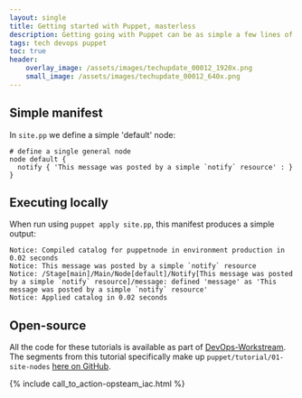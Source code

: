 ```yaml
---
layout: single
title: Getting started with Puppet, masterless
description: Getting going with Puppet can be as simple a few lines of infrastructure-as-code (IAC).
tags: tech devops puppet
toc: true
header:
    overlay_image: /assets/images/techupdate_00012_1920x.png
    small_image: /assets/images/techupdate_00012_640x.png
---
```


## Simple manifest
In `site.pp` we define a simple 'default' node:
```
# define a single general node
node default {
  notify { 'This message was posted by a simple `notify` resource' : }
}
```

## Executing locally
When run using `puppet apply site.pp`, this manifest produces a simple output:
```
Notice: Compiled catalog for puppetnode in environment production in 0.02 seconds
Notice: This message was posted by a simple `notify` resource
Notice: /Stage[main]/Main/Node[default]/Notify[This message was posted by a simple `notify` resource]/message: defined 'message' as 'This message was posted by a simple `notify` resource'
Notice: Applied catalog in 0.02 seconds
```

## Open-source
All the code for these tutorials is available as part of [DevOps-Workstream](https://github.com/lightenna/devops-workstream). 
The segments from this tutorial specifically make up `puppet/tutorial/01-site-nodes` [here on GitHub](https://github.com/lightenna/devops-workstream/tree/master/puppet/tutorial/).

{% include call_to_action-opsteam_iac.html %}
